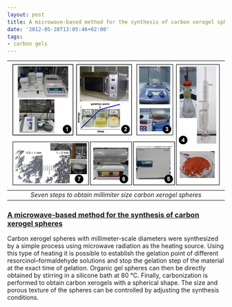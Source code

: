 ```yaml
---
layout: post
title: A microwave-based method for the synthesis of carbon xerogel spheres
date: '2012-05-28T13:05:46+02:00'
tags:
- carbon gels
---
```

 


|  ![](/imgs/m4qc5m5Xa01rsb0g7o1_1280.png) |
|:--:|
|*Seven steps to obtain millimiter size carbon xerogel spheres*|

### [A microwave-based method for the synthesis of carbon xerogel spheres](http://www.sciencedirect.com/science/article/pii/S0008622312002758)

Carbon xerogel spheres with millimeter-scale diameters were synthesized by a simple process using microwave radiation as the heating source. Using this type of heating it is possible to establish the gelation point of different resorcinol–formaldehyde solutions and stop the gelation step of the material at the exact time of gelation. Organic gel spheres can then be directly obtained by stirring in a silicone bath at 80 °C. Finally, carbonization is performed to obtain carbon xerogels with a spherical shape. The size and porous texture of the spheres can be controlled by adjusting the synthesis conditions.



